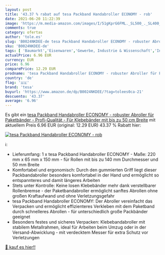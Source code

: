 ```yaml
---
layout: post
title: '43.37 % rabat auf tesa Packband Handabroller ECONOMY - rob'
date: 2021-06-20 11:22:39
image: 'https://m.media-amazon.com/images/I/51gKprG6FML._SL500_._SL400_.jpg'
comments: true
category: ofertas
author: 'tole.es'
slug: 'B0024NKDEE-de tesa Packband Handabroller ECONOMY - robuster Abroller für...'
sku: 'B0024NKDEE-de'
tags: [ 'Baumarkt','Eisenwaren','Gewerbe, Industrie & Wissenschaft','Industrielle Versandverpackungen & Kartonagen','Kartonklebebandspender','Klebebänder','Klebemittel & Dichtstoffe','Paketbänder','tesa', ]
actualPrice: 6.96 EUR
currency: EUR
price: 6.96
comparePrice: 12.29 EUR
prodname: 'tesa Packband Handabroller ECONOMY - robuster Abroller für Paketbänder - Profi-Qualität - Für Klebebänder mit bis zu 50 cm Breite'
country: 'de'
flag: '🇩🇪'
brand: 'tesa'
buyurl: 'https://www.amazon.de/dp/B0024NKDEE/?tag=tolees0ca-21'
descuento: '43.37'
average: '6.96'
---
```


Es gibt ein [tesa Packband Handabroller ECONOMY - robuster Abroller für Paketbänder - Profi-Qualität - Für Klebebänder mit bis zu 50 cm Breite](https://www.amazon.de/dp/B0024NKDEE/?tag=tolees0ca-21) mit aktuellem Preis 6.96 EUR (original: 12.29 EUR) 43.37 % Rabatt hier:

[![tesa Packband Handabroller ECONOMY - rob](https://m.media-amazon.com/images/I/51gKprG6FML._SL500_._SL400_.jpg)](https://www.amazon.de/dp/B0024NKDEE/?tag=tolees0ca-21)

ℹ️:

- Lieferumfang: 1 x tesa Packband Handabroller ECONOMY - Maße: 220 mm x 65 mm x 150 mm - für Rollen mit bis zu 140 mm Durchmesser und 50 mm Breite
- Komfortabel und ergonomisch: Durch den gummierten Griff liegt dieser Packbandabroller besonders komfortabel in der Hand und ermöglicht so entspannteres und damit längeres Arbeiten
- Stets unter Kontrolle: Keine losen Klebebänder mehr dank verstellbarer Rollenbremse - der Paketbandabroller ermöglicht sanftes Abrollen ohne großen Kraftaufwand und ohne Verletzungsgefahr
- tesa Packband Handabroller ECONOMY: Der Abroller vereinfacht das Verpacken und ermöglicht effizienteres Verkleben mit dem Paketband durch schnelleres Abrollen - für unterschiedlich große Packbänder geeignet
- Besonders festes und sicheres Verpacken: Klebebandabroller mit stabilem Metallrahmen, ideal für Arbeiten beim Umzug oder in der Versand-Abwicklung - mit verdecktem Messer für extra Schutz vor Verletzungen

[🛒 kauf es hier!!](https://www.amazon.de/dp/B0024NKDEE/?tag=tolees0ca-21)
